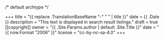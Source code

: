 /* default archtype */

+++
title = "{{ replace .TranslationBaseName "-" " " | title }}"
date = {{ .Date }}
description = "This text is displayed in search result listings."
draft = true
[[copyright]]
  owner = "{{ .Site.Params.author | default .Site.Title }}"
  date = "{{ now.Format "2006" }}"
  license = "cc-by-nc-sa-4.0"
+++

